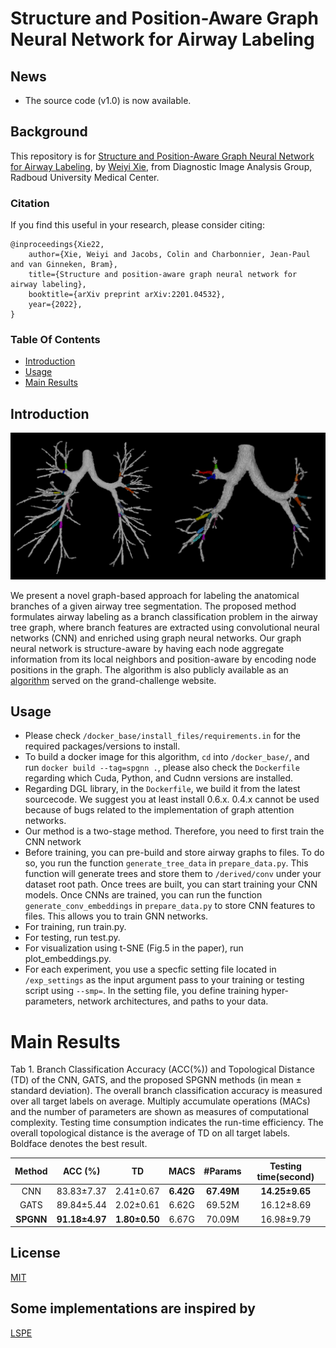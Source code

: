# Structure and Position-Aware Graph Neural Network for Airway Labeling

## News

- The source code (v1.0) is now available.

## Background

This repository is for [Structure and Position-Aware Graph Neural Network for Airway Labeling](https://arxiv.org/abs/2201.04532), by [Weiyi Xie](https://xieweiyi.github.io/), from Diagnostic Image Analysis Group, Radboud University Medical Center.

### Citation
If you find this useful in your research, please consider citing:

	@inproceedings{Xie22,
	    author={Xie, Weiyi and Jacobs, Colin and Charbonnier, Jean-Paul and van Ginneken, Bram},
	    title={Structure and position-aware graph neural network for airway labeling},
	    booktitle={arXiv preprint arXiv:2201.04532},   
	    year={2022},   
	}

### Table Of Contents
- [Introduction](#introduction)
- [Usage](#usage)
- [Main Results](#main-results)

## Introduction

![Screenshot](https://github.com/DIAGNijmegen/spgnn/blob/main/airway_screenshot.png)

We present a novel graph-based approach for labeling the anatomical branches of a given airway tree segmentation. The proposed method formulates airway labeling as a branch classification problem in the airway tree graph, where branch features are extracted using convolutional neural networks (CNN) and enriched using graph neural networks. Our graph neural network is structure-aware by having each node aggregate information from its local neighbors and position-aware by encoding node positions in the graph. The algorithm is also publicly available as an <a href="https://grand-challenge.org/algorithms/airway-anatomical-labeling/">algorithm</a> served on the grand-challenge website.

## Usage
 - Please check `/docker_base/install_files/requirements.in` for the required packages/versions to install.
 - To build a docker image for this algorithm, `cd` into `/docker_base/`, and run `docker build --tag=spgnn .`, please also check the `Dockerfile` regarding which Cuda, Python, and Cudnn versions are installed.
 - Regarding DGL library, in the `Dockerfile`, we build it from the latest sourcecode. We suggest you at least install 0.6.x. 0.4.x cannot be used because of bugs related to the implementation of graph attention networks.
 - Our method is a two-stage method. Therefore, you need to first train the CNN network
 - Before training, you can pre-build and store airway graphs to files. To do so, you run the function `generate_tree_data` in `prepare_data.py`. This function will generate trees and store them to `/derived/conv` under your dataset root path. Once trees are built, you can start training your CNN models. Once CNNs are trained, you can run the function `generate_conv_embeddings` in `prepare_data.py` to store CNN features to files. This allows you to train GNN networks. 
 - For training, run train.py.
 - For testing, run test.py.
 - For visualization using t-SNE (Fig.5 in the paper), run plot_embeddings.py.
 - For each experiment, you use a specfic setting file located in `/exp_settings` as the input argument pass to your training or testing script using `--smp=`. In the setting file, you define training hyper-parameters, network architectures, and paths to your data.

# Main Results
Tab 1. Branch Classification Accuracy (ACC(%)) and Topological Distance (TD) of the CNN, GATS, and the proposed SPGNN methods (in mean ± standard deviation). The overall branch classification accuracy is measured over all target labels on average. Multiply accumulate operations (MACs) and the number of parameters are shown as measures of computational complexity. Testing time consumption indicates the run-time efficiency. The overall topological distance is the average of TD
on all target labels. Boldface denotes the best result. 

|Method     |ACC (%)   |TD|MACS |#Params|Testing time(second)|
|:---------:|:---:|:-----:|:----:|:----:|:----:|
|CNN |83.83±7.37  |2.41±0.67|**6.42G**|**67.49M**|**14.25±9.65**|
|GATS  |89.84±5.44|2.02±0.61|6.62G|69.52M|16.12±8.69|
|**SPGNN**|**91.18±4.97**|**1.80±0.50**|6.67G|70.09M|16.98±9.79|

## License
[MIT](https://choosealicense.com/licenses/mit/)

## Some implementations are inspired by
[LSPE](https://github.com/vijaydwivedi75/gnn-lspe)
